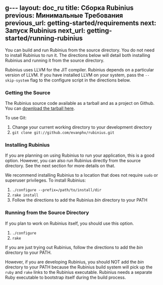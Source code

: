 g---
layout: doc_ru
title: Сборка Rubinius
previous: Минимальные Требования
previous_url: getting-started/requirements
next: Запуск Rubinius
next_url: getting-started/running-rubinius
---

You can build and run Rubinius from the source directory. You do not need to
install Rubinius to run it. The directions below will detail both installing
Rubinius and running it from the source directory.

Rubinius uses LLVM for the JIT compiler. Rubinius depends on a particular
version of LLVM. If you have installed LLVM on your system, pass the
`--skip-system` flag to the configure script in the directions below.

### Getting the Source

The Rubinius source code available as a tarball and as a project on Github.
You can [download the tarball here](http://rubini.us/download/latest).

To use Git:

  1. Change your current working directory to your development directory
  2. `git clone git://github.com/evanphx/rubinius.git`


### Installing Rubinius

If you are planning on using Rubinius to run your application, this is a good
option. However, you can also run Rubinius directly from the source directory.
See the next section for more details on that.

We recommend installing Rubinius to a location that does not require `sudo` or
superuser privileges. To install Rubinius:

  1. `./configure --prefix=/path/to/install/dir`
  2. `rake install`
  3. Follow the directions to add the Rubinius _bin_ directory to your PATH


### Running from the Source Directory

If you plan to work on Rubinius itself, you should use this option.

  1. `./configure`
  2. `rake`

If you are just trying out Rubinius, follow the directions to add the _bin_
directory to your PATH.

However, if you are developing Rubinius, you should NOT add the _bin_
directory to your PATH because the Rubinius build system will pick up the
`ruby` and `rake` links to the Rubinius executable. Rubinius needs a separate
Ruby executable to bootstrap itself during the build process.
